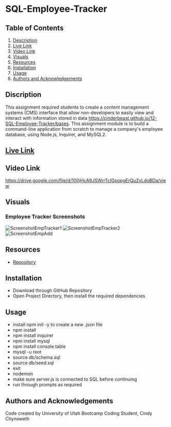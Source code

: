 # SQL-Employee-Tracker

## Table of Contents

1. [Description](#description)
2. [Live Link](#live-link)
3. [Video Link](#video-link)
4. [Visuals](#visuals)
5. [Resources](#resources)
6. [Installation](#installation)
7. [Usage](#usage)
8. [Authors and Acknowledgements](#authors-and-acknowledgements)

## Discription

This assignment required students to create a content management systems (CMS) interface that allow non-developers to easily view and interact with information stored in data https://cinderbeast.github.io/12-SQL-Employee-Tracker/bases. This assignment module is to build a command-line application from scratch to manage a company's employee database, using Node.js, Inquirer, and MySQL2.

## [Live Link]( https://cinderbeast.github.io/12-SQL-Employee-Tracker/) 

## Video Link
https://drive.google.com/file/d/100jHcA9JSWrrTcIGpopgErQu2vLdoBDa/view

## Visuals
 
### Employee Tracker Screenshots

![ScreenshotEmpTracker1](https://user-images.githubusercontent.com/105569378/189549877-4f01fa18-ee45-4920-9b0b-826dc9d24429.png)
![ScreenshotEmpTracker2](https://user-images.githubusercontent.com/105569378/189549902-3a001aa5-7a23-470c-8cbc-2340660c2733.png)
![ScreenshotEmpAdd](https://user-images.githubusercontent.com/105569378/189549916-7ee80626-7d04-4dae-9731-8f142ae43e21.png)

## Resources

- [Repository](https://github.com/Cinderbeast/12-SQL-Employee-Tracker)

## Installation
- Download through GitHub Repository
- Open Project Directory, then install the required dependencies

## Usage
- install npm init -y to create a new .json file
- npm install
- npm install inquirer
- npm install mysql
- npm install console.table
- mysql -u root
- source db/schema.sql
- source db/seed.sql
- exit
- nodemon
- make sure server.js is connected to SQL before continuing
- run through prompts as required

## Authors and Acknowledgements

Code created by University of Utah Bootcamp Coding Student, Cindy Chynoweth
